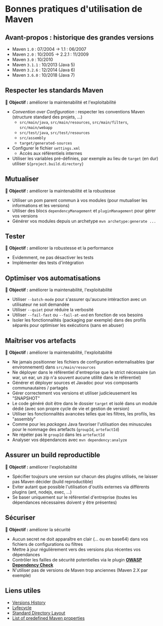 # Bonnes pratiques d'utilisation de Maven

## Avant-propos : historique des grandes versions

* Maven `1.0` : 07/2004 -> 1.1 : 06/2007
* Maven `2.0` : 10/2005 -> 2.2.1 : 11/2009
* Maven `3.0` : 10/2010
* Maven `3.1.1` : 10/2013 (Java 5)
* Maven `3.2.6` : 12/2014 (Java 6)
* Maven `3.6.0` : 10/2018 (Java 7)

## Respecter les standards Maven

:pushpin: **Objectif :** améliorer la maintenabilité et l'exploitabilité

* _Convention over Configuration_ : respecter les conventions Maven (structure standard des projets, ...)
  * `src/main/java`, `src/main/resources`, `src/main/filters`, `src/main/webapp`
  * `src/test/java`, `src/test/resources`
  * `src/assembly`
  * `target/generated-sources`
* Configurer le fichier `settings.xml`
  * Accès aux référentiels internes
* Utiliser les variables pré-définies, par exemple au lieu de `target` (en dur) utiliser `${project.build.directory}`

## Mutualiser

:pushpin: **Objectif :** améliorer la maintenabilité et la robustesse

* Utiliser un pom parent commun à vos modules (pour mutualiser les informations et les versions)
* Utiliser des blocs `dependencyManagement` et `pluginManagement` pour gérer vos versions
* Générer vos modules depuis un archetype `mvn archetype:generate ...`

## Tester

:pushpin: **Objectif :** améliorer la robustesse et la performance

* Evidemment, ne pas désactiver les tests
* Implémenter des tests d'intégration

## Optimiser vos automatisations

:pushpin: **Objectif :** améliorer la maintenabilité, l'exploitabilité

* Utiliser `--batch-mode` pour s'assurer qu'aucune intéraction avec un utilisateur ne soit demandée
* Utiliser `--quiet` pour réduire la verbosité
* Utiliser `--fail-fast` ou `--fail-at-end` en fonction de vos besoins
* Isoler les fonctionnalités (packaging par exemple) dans des profils séparés pour optimiser les exécutions (sans en abuser)

## Maîtriser vos artefacts

:pushpin: **Objectif :** améliorer la maintenabilité, l'exploitabilité

* Ne jamais positionner les fichiers de configuration externalisables (par environnement) dans `src/main/resources`
* Ne déployer dans le référentiel d'entreprise que le strict nécessaire (un war, un ear, un zip n'a souvent aucune utilité dans le référentiel)
* Générer et déployer sources et Javadoc pour vos composants communautaires / partagés
* Gérer correctement vos versions et utiliser judicieusement les "SNAPSHOT"
* Le code généré doit être dans le dossier `target` et isolé dans un module dédié (avec son propre cycle de vie et gestion de version)
* Utiliser les fonctionnalités avancées telles que les filtres, les profils, les "assembly"
* Comme pour les _packages_ Java favoriser l'utilisation des minuscules pour le nommage des artefacts (`groupId`, `artefactId`)
* Ne répéter pas le `groupId` dans les `artefactId`
* Analyser vos dépendances avec `mvn dependency:analyze`

## Assurer un build reproductible

:pushpin: **Objectif :** améliorer l'exploitabilité

* Spécifier toujours une version sur chacun des plugins utilisés, ne laisser pas Maven décider (build reproductible)
* Eviter autant que possible l'utilisation d'outils externes via différents plugins (ant, nodejs, exec, ...)
* Se baser uniquement sur le référentiel d'entreprise (toutes les dépendances nécessaires doivent y être présentes)

## Sécuriser

:pushpin: **Objectif :** améliorer la sécurité

* Aucun secret ne doit apparaître en clair (... ou en base64) dans vos fichiers de configurations ou filtres
* Mettre à jour régulièrement vers des versions plus récentes vos dépendances
* Contrôler les failles de sécurité potentielles via le plugin [**OWASP Dependency Check**](https://jeremylong.github.io/DependencyCheck/dependency-check-maven/index.html)
* N'utiliser pas de versions de Maven trop anciennes (Maven 2.X par exemple)

## Liens utiles

* [Versions History](https://maven.apache.org/docs/history.html)
* [Lyfecycle](https://maven.apache.org/guides/introduction/introduction-to-the-lifecycle.html)
* [Standard Directory Layout](http://maven.apache.org/guides/introduction/introduction-to-the-standard-directory-layout.html)
* [List of predefined Maven properties](https://github.com/cko/predefined_maven_properties/blob/master/README.md)
